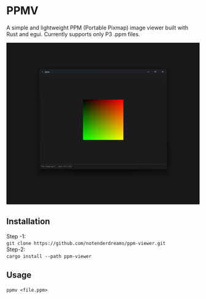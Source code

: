 # PPMV
A simple and lightweight PPM (Portable Pixmap) image viewer built with Rust and egui.
Currently supports only P3 .ppm files.


![Demo Image](example/demo.png "ppmv")


## Installation
Step -1:
    <br>
    `git clone https://github.com/notenderdreams/ppm-viewer.git`
    <br>
 Step-2:
    <br>
    `cargo install --path ppm-viewer`


## Usage
`ppmv <file.ppm>`